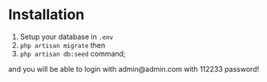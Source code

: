 # Installation
1. Setup your database in ` .env `
1. ` php artisan migrate ` then
1. ` php artisan db:seed ` command;
<p>and you will be able to login with admin@admin.com with 112233 password!</p>

